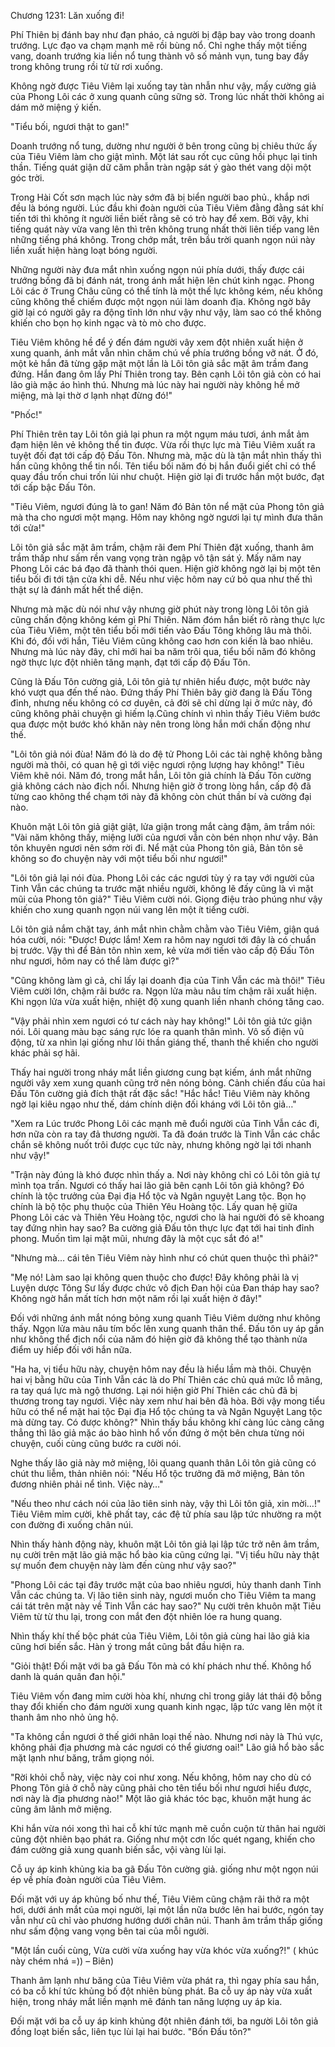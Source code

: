 




Chương 1231: Lăn xuống đi!


Phí Thiên bị đánh bay như đạn pháo, cả người bị đập bay vào trong doanh trướng. Lực đạo va chạm mạnh mẽ rồi bùng nổ. Chỉ nghe thấy một tiếng vang, doanh trướng kia liền nổ tung thành vô số mảnh vụn, tung bay đầy trong không trung rồi từ từ rơi xuống.

Không ngờ được Tiêu Viêm lại xuống tay tàn nhẫn như vậy, mấy cường giả của Phong Lôi các ở xung quanh cũng sững sờ. Trong lúc nhất thời không ai dám mở miệng ý kiến.

"Tiểu bối, ngươi thật to gan!"

Doanh trướng nổ tung, dường như người ở bên trong cũng bị chiêu thức ấy của Tiêu Viêm làm cho giật mình. Một lát sau rốt cục cũng hồi phục lại tinh thần. Tiếng quát giận dữ căm phẫn tràn ngập sát ý gào thét vang dội một góc trời.

Trong Hài Cốt sơn mạch lúc này sớm đã bị biển người bao phủ., khắp nơi đều là bóng người. Lúc đầu khi đoàn người của Tiêu Viêm đằng đằng sát khí tiến tới thì không ít người liền biết rằng sẽ có trò hay để xem. Bởi vậy, khi tiếng quát này vừa vang lên thì trên không trung nhất thời liên tiếp vang lên những tiếng phá không. Trong chớp mắt, trên bầu trời quanh ngọn núi này liền xuất hiện hàng loạt bóng người.

Những người này đưa mắt nhìn xuống ngọn núi phía dưới, thấy được cái trướng bồng đã bị đánh nát, trong ánh mắt hiện lên chút kinh ngạc. Phong Lôi các ở Trung Châu cũng có thể tính là một thế lực không kém, nếu không cũng không thể chiếm được một ngọn núi làm doanh địa. Không ngờ bây giờ lại có người gây ra động tĩnh lớn như vậy như vậy, làm sao có thể không khiến cho bọn họ kinh ngạc và tò mò cho được.

Tiêu Viêm không hề để ý đến đám người vây xem đột nhiên xuất hiện ở xung quanh, ánh mắt vẫn nhìn chăm chú về phía trướng bồng vỡ nát. Ở đó, một kẻ hắn đã từng gặp mặt một lần là Lôi tôn giả sắc mặt âm trầm đang đứng. Hắn đang ôm lấy Phí Thiên trong tay. Bên cạnh Lôi tôn giả còn có hai lão già mặc áo hình thú. Nhưng mà lúc này hai người này không hề mở miệng, mà lại thờ ơ lạnh nhạt đừng đó!"

"Phốc!"

Phí Thiên trên tay Lôi tôn giả lại phun ra một ngụm máu tươi, ánh mắt ảm đạm hiện lên vẻ không thể tin được. Vừa rồi thực lực mà Tiêu Viêm xuất ra tuyệt đối đạt tới cấp độ Đấu Tôn. Nhưng mà, mặc dù là tận mắt nhìn thấy thì hắn cũng không thể tin nổi. Tên tiểu bối năm đó bị hắn đuổi giết chỉ có thể quay đầu trốn chui trốn lủi như chuột. Hiện giờ lại đi trước hắn một bước, đạt tới cấp bậc Đấu Tôn.

"Tiêu Viêm, ngươi đúng là to gan! Năm đó Bản tôn nể mặt của Phong tôn giả mà tha cho ngươi một mạng. Hôm nay không ngờ ngươi lại tự mình đưa thân tới cửa!"

Lôi tôn giả sắc mặt âm trầm, chậm rãi đem Phí Thiên đặt xuống, thanh âm trầm thấp như sấm rền vang vọng tràn ngập vô tận sát ý. Mấy năm nay Phong Lôi các bá đạo đã thành thói quen. Hiện giờ không ngờ lại bị một tên tiểu bối đi tới tận cửa khi dễ. Nếu như việc hôm nay cứ bỏ qua như thế thì thật sự là đánh mất hết thể diện.

Nhưng mà mặc dù nói như vậy nhưng giờ phút này trong lòng Lôi tôn giả cũng chấn động không kém gì Phí Thiên. Năm đóm hắn biết rõ ràng thực lực của Tiêu Viêm, một tên tiểu bối mới tiến vào Đấu Tông không lâu mà thôi. Khi đó, đối với hắn, Tiêu Viêm cũng không cao hơn con kiến là bao nhiêu. Nhưng mà lúc này đây, chỉ mới hai ba năm trôi qua, tiểu bối năm đó không ngờ thực lực đột nhiên tăng mạnh, đạt tới cấp độ Đấu Tôn.

Cũng là Đấu Tôn cường giả, Lôi tôn giả tự nhiên hiểu được, một bước này khó vượt qua đến thế nào. Đứng thấy Phí Thiên bây giờ đang là Đấu Tông đỉnh, nhưng nếu không có cơ duyên, cả đời sẽ chỉ dừng lại ở mức này, đó cũng không phải chuyện gì hiếm lạ.Cũng chính vì nhìn thấy Tiêu Viêm bước qua được một bước khó khăn này nên trong lòng hắn mới chấn động như thế.

"Lôi tôn giả nói đùa! Năm đó là do đệ tử Phong Lôi các tài nghệ không bằng người mà thôi, có quan hệ gì tới việc ngươi rộng lượng hay không!" Tiêu Viêm khẽ nói. Năm đó, trong mắt hắn, Lôi tôn giả chính là Đấu Tôn cường giả không cách nào địch nổi. Nhưng hiện giờ ở trong lòng hắn, cấp độ đã từng cao không thể chạm tới này đã không còn chút thần bí và cường đại nào.

Khuôn mặt Lôi tôn giả giật giật, lửa giận trong mắt càng đậm, âm trầm nói: "Vài năm không thấy, miệng lưỡi của ngươi vẫn còn bén nhọn như vậy. Bản tôn khuyên ngươi nên sớm rời đi. Nể mặt của Phong tôn giả, Bản tôn sẽ không so đo chuyện này với một tiểu bối như ngươi!"

"Lôi tôn giả lại nói đùa. Phong Lôi các các ngươi tùy ý ra tay với người của Tinh Vẫn các chúng ta trước mặt nhiều người, không lẽ đấy cũng là vì mặt mũi của Phong tôn giả?" Tiêu Viêm cười nói. Giọng điệu trào phúng như vậy khiến cho xung quanh ngọn núi vang lên một ít tiếng cười.

Lôi tôn giả nắm chặt tay, ánh mắt nhìn chằm chằm vào Tiêu Viêm, giận quá hóa cười, nói: "Được! Được lắm! Xem ra hôm nay ngươi tới đây là có chuẩn bị trước. Vậy thì để Bản tôn nhìn xem, kẻ vừa mới tiến vào cấp độ Đấu Tôn như ngươi, hôm nay có thể làm được gì?"

"Cũng không làm gì cả, chỉ lấy lại doanh địa của Tinh Vẫn các mà thôi!" Tiêu Viêm cười lớn, chậm rãi bước ra. Ngọn lửa màu nâu tím chậm rãi xuất hiện. Khi ngọn lửa vừa xuất hiện, nhiệt độ xung quanh liền nhanh chóng tăng cao.

"Vậy phải nhìn xem ngươi có tư cách này hay không!" Lôi tôn giả tức giận nói. Lôi quang màu bạc sáng rực lóe ra quanh thân mình. Vô số điện vũ động, từ xa nhìn lại giống như lôi thần giáng thế, thanh thế khiến cho người khác phải sợ hãi.

Thấy hai người trong nháy mắt liền giương cung bạt kiếm, ánh mắt những người vây xem xung quanh cũng trở nên nóng bỏng. Cảnh chiến đấu của hai Đấu Tôn cường giả đích thật rất đặc sắc! "Hắc hắc! Tiêu Viêm này không ngờ lại kiêu ngạo như thế, dám chính diện đối kháng với Lôi tôn giả…"

"Xem ra Lúc trước Phong Lôi các mạnh mẽ đuổi người của Tinh Vẫn các đi, hơn nữa còn ra tay đả thương người. Ta đã đoán trước là Tinh Vẫn các chắc chắn sẽ không nuốt trôi được cục tức này, nhưng không ngờ lại tới nhanh như vậy!"

"Trận này đúng là khó được nhìn thấy a. Nơi này không chỉ có Lôi tôn giả tự mình tọa trấn. Ngươi có thấy hai lão giả bên cạnh Lôi tôn giả không? Đó chính là tộc trưởng của Đại địa Hổ tộc và Ngân nguyệt Lang tộc. Bọn họ chính là bộ tộc phụ thuộc của Thiên Yêu Hoàng tộc. Lấy quan hệ giữa Phong Lôi các và Thiên Yêu Hoàng tộc, ngươi cho là hai người đó sẽ khoang tay đứng nhìn hay sao? Ba cường giả Đấu tôn thực lực đạt tới hai tinh đỉnh phong. Muốn tìm lại mặt mũi, nhưng đây là một cục sắt đó a!"

"Nhưng mà… cái tên Tiêu Viêm này hình như có chút quen thuộc thì phải?"

"Mẹ nó! Làm sao lại không quen thuộc cho được! Đây không phải là vị Luyện dược Tông Sư lấy được chức vô địch Đan hội của Đan tháp hay sao? Không ngờ hắn mất tích hơn một năm rồi lại xuất hiện ở đây!"

Đối với những ánh mắt nóng bỏng xung quanh Tiêu Viêm dường như không thấy. Ngọn lửa màu nâu tím bốc lên xung quanh thân thể. Đấu tôn uy áp gần như không thể địch nổi của năm đó hiện giờ đã không thể tạo thành nửa điểm uy hiếp đối với hắn nữa.

"Ha ha, vị tiểu hữu này, chuyện hôm nay đều là hiểu lầm mà thôi. Chuyện hai vị bằng hữu của Tinh Vẫn các là do Phí Thiên các chủ quá mức lỗ mãng, ra tay quá lực mà ngộ thương. Lại nói hiện giờ Phí Thiên các chủ đã bị thương trong tay ngươi. Việc này xem như hai bên đã hòa. Bởi vậy mong tiểu hữu có thể nể mặt hai tộc Đại địa Hổ tộc chúng ta và Ngân Nguyệt Lang tộc mà dừng tay. Có được không?" Nhìn thấy bầu không khí càng lúc càng căng thẳng thì lão giả mặc áo bào hình hổ vốn đứng ở một bên chưa từng nói chuyện, cuối cùng cũng bước ra cười nói.

Nghe thấy lão giả này mở miệng, lôi quang quanh thân Lôi tôn giả cũng có chút thu liễm, thản nhiên nói: "Nếu Hổ tộc trưởng đã mở miệng, Bản tôn đương nhiên phải nể tình. Việc này…"

"Nếu theo như cách nói của lão tiên sinh này, vậy thì Lôi tôn giả, xin mời…!" Tiêu Viêm mỉm cười, khẽ phất tay, các đệ tử phía sau lập tức nhường ra một con đường đi xuống chân núi.

Nhìn thấy hành động này, khuôn mặt Lôi tôn giả lại lập tức trở nên âm trầm, nụ cười trên mặt lão giả mặc hổ bào kia cũng cứng lại. "Vị tiểu hữu này thật sự muốn đem chuyện này làm đến cùng như vậy sao?"

"Phong Lôi các tại đây trước mặt của bao nhiêu ngươi, hủy thanh danh Tinh Vẫn các chúng ta. Vị lão tiên sinh này, ngươi muốn cho Tiêu Viêm ta mang cái tát trên mặt này về Tinh Vẫn các hay sao?" Nụ cười trên khuôn mặt Tiêu Viêm từ từ thu lại, trong con mắt đen đột nhiên lóe ra hung quang.

Nhìn thấy khí thế bộc phát của Tiêu Viêm, Lôi tôn giả cùng hai lão giả kia cũng hơi biến sắc. Hàn ý trong mắt cũng bắt đầu hiện ra.

"Giỏi thật! Đối mặt với ba gã Đấu Tôn mà có khí phách như thế. Không hổ danh là quán quân đan hội."

Tiêu Viêm vốn đang mỉm cười hòa khí, nhưng chỉ trong giây lát thái độ bỗng thay đổi khiến cho đám người xung quanh kinh ngạc, lập tức vang lên một ít thanh âm nho nhỏ ủng hộ.

"Ta không cần ngươi ở thế giới nhân loại thế nào. Nhưng nơi này là Thú vực, không phải địa phương mà các ngươi có thể giương oai!" Lão giả hổ bào sắc mặt lạnh như băng, trầm giọng nói.

"Rời khỏi chỗ này, việc này coi như xong. Nếu không, hôm nay cho dù có Phong Tôn giả ở chỗ này cũng phải cho tên tiểu bối như ngươi hiểu được, nơi này là địa phương nào!" Một lão giả khác tóc bạc, khuôn mặt hung ác cũng âm lãnh mở miệng.

Khi hắn vừa nói xong thì hai cỗ khí tức mạnh mẽ cuồn cuộn từ thân hai người cũng đột nhiên bạo phát ra. Giống như một cơn lốc quét ngang, khiến cho đám cường giả xung quanh biến sắc, vội vàng lùi lại.

Cỗ uy áp kinh khủng kia ba gã Đấu Tôn cường giả. giống như một ngọn núi ép về phía đoàn người của Tiêu Viêm.

Đối mặt với uy áp khủng bố như thế, Tiêu Viêm cũng chậm rãi thở ra một hơi, dưới ánh mắt của mọi người, lại một lần nữa bước lên hai bước, ngón tay vẫn như cũ chỉ vào phương hướng dưới chân núi. Thanh âm trầm thấp giống như sấm động vang vọng bên tai của mỗi người.

"Một lần cuối cùng, Vừa cười vừa xuống hay vừa khóc vừa xuống?!" ( khúc này chém nhá =)) – Biên)

Thanh âm lạnh như băng của Tiêu Viêm vừa phát ra, thì ngay phía sau hắn, có ba cỗ khí tức khủng bố đột nhiên bùng phát. Ba cỗ uy áp này vừa xuất hiện, trong nháy mắt liền mạnh mẽ đánh tan năng lượng uy áp kia.

Đối mặt với ba cỗ uy áp kinh khủng đột nhiên đánh tới, ba người Lôi tôn giả đồng loạt biến sắc, liên tục lùi lại hai bước. "Bốn Đấu tôn?"




